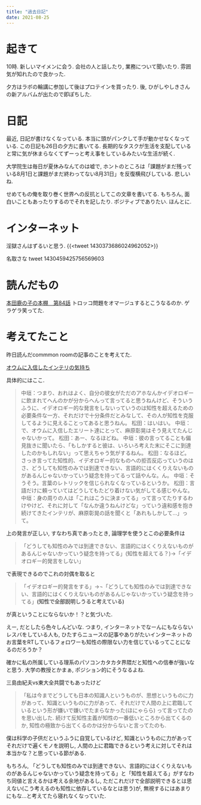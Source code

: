 ```yaml
---
title: "過去日記"
date: 2021-08-25
---
```


# 起きて
10時. 新しいマイメンに会う. 会社の人と話したり, 業務について聞いたり. 雰囲気が知れたので良かった. 

夕方はラボの輪講に参加して後はプロテインを買ったり. 後, ひがしやしきさんの新アルバムが出たので即ぽちした.

# 日記
最近, 日記が書けなくなっている. 本当に頭がパンクして手が動かせなくなっている. この日記も26日の夕方に書いてる. 長期的なタスクが生活を支配していると常に気が休まらなくてずーっと考え事をしているみたいな生活が続く.

大学院生は毎日が夏休みなんてのは嘘で, ホントのところは「課題がまだ残っている8月1日と課題がまだ終わってない8月31日」を反復横飛びしている. 悲しいね.

せめてもの俺を取り巻く世界への反抗としてこの文章を書いてる. もちろん, 面白いこともあったりするのでそれを記したり. ポジティブでありたい. ほんとに.

# インターネット
淫獄さんはずるいと思う.
{{<tweet 1430373686024962052>}}

名取さな
tweet 1430459425756569603
# 読んだもの

[本田鹿の子の本棚　第84話](http://leedcafe.com/webcomic/%e6%9c%ac%e7%94%b0%e9%b9%bf%e3%81%ae%e5%ad%90%e3%81%ae%e6%9c%ac%e6%a3%9a%e3%80%80%e7%ac%ac84%e8%a9%b1/)
トロッコ問題をオマージュするとこうなるのか. ゲラゲラ笑ってた.


# 考えてたこと

昨日読んだcommmon roomの記事のことを考えてた.

[オウムに入信したインテリの気持ち](https://room.commmon.jp/5591/)

具体的にはここ.

> 中垣：つまり、おれはよく、自分の彼女がただのアホなんかイデオロギーに飲まれてへんのかが分からへんって言ってると思うねんけど、そういうふうに、イデオロギー的な発言をしないっていうのは知性を超えるための必要条件な一方、それだけで十分条件だとみなして、その人が知性を克服してるように見えることってあると思うねん。
> 松田：はいはい。
> 中垣：で、オウムに入信したエリート達にとって、麻原彰晃はそう見えてたんじゃないかって。
> 松田：あー、なるほどね。
> 中垣：彼の言ってることも偏見抜きに聞いたら、「もしかすると彼は、いろいろ考えた末にそこに到達したのかもしれない」って思えちゃう気がするねん。
> 松田：なるほど。さっき言ってた知性的、イデオロギー的なものへの拒否反応っていうのはさ、どうしても知性のみでは到達できない、言語的にはくくりえないものがあるんじゃないかっていう疑念を持ってるって話やんな。ん。
> 中垣：そうそう。言葉のレトリックを信じられなくなっているというか。
> 松田：言語だけに頼っていてはどうしてもたどり着けない気がしてる感じやんな。
> 中垣：身の周りの人は「これはこうに決まってる」って言ってたりするわけやけど、それに対して「なんか違うねんけどな」っていう違和感を抱き続けてきたインテリが、麻原彰晃の話を聞くと「あれもしかして…」って。

上の発言が正しい, すなわち真であったとき, 論理学を使うとこの必要条件は

> 「どうしても知性のみでは到達できない、言語的にはくくりえないものがあるんじゃないかっていう疑念を持ってる」(知性を超えてる？)→「イデオロギー的発言をしない」

で表現できるのでこれの対偶を取ると

> 「イデオロギー的発言をする」→¬「どうしても知性のみでは到達できない、言語的にはくくりえないものがあるんじゃないかっていう疑念を持ってる」**(知性で全部説明しうると考えている)**

が真ということにならないか！？と気づいた.

えー, だとしたら色々しんどいな. つまり, インターネットでなーんにもならないレスバをしている人も, ひたすらニュースの記事やありがたいインターネットのお言葉をRTしているフォロワーも知性の際限ない力を信じているってことになるのだろうか？

確かに私の所属している理系のパソコンカタカタ界隈だと知性への信奉が強いなと思う. 大学の教授とかまぁ, ポジション的にそうなるよね.

三島由紀夫vs東大全共闘でもあったけど
> 「私は今までどうしても日本の知識人というものが、思想というものに力があって、知識というものに力があって、それだけで人間の上に君臨しているという形が嫌いで嫌いでたまらなかった(ほにゃらら)
って言ってたのを思い出した. 続けて反知性主義が知性の一番低いところから出てくるのか, 知性の極致から出てくるのかは分からないと言ってたのも.

僕は科学の子供だというふうに自覚しているけど, 知識というものに力があってそれだけで遍くモノを説明し, 人間の上に君臨できるという考えに対してそれは本当かな？と思っている節がある.

もちろん, 「どうしても知性のみでは到達できない、言語的にはくくりえないものがあるんじゃないかっていう疑念を持ってる」と「知性を超えてる」がすなわち同値と言えるかは考える余地があるし, ただこれだけで全部説明できるとは思えない(こう考えるのも知性に依存しているなとは思う)が, 無視するにはあまりにもな...と考えてたら寝れなくなっていた.